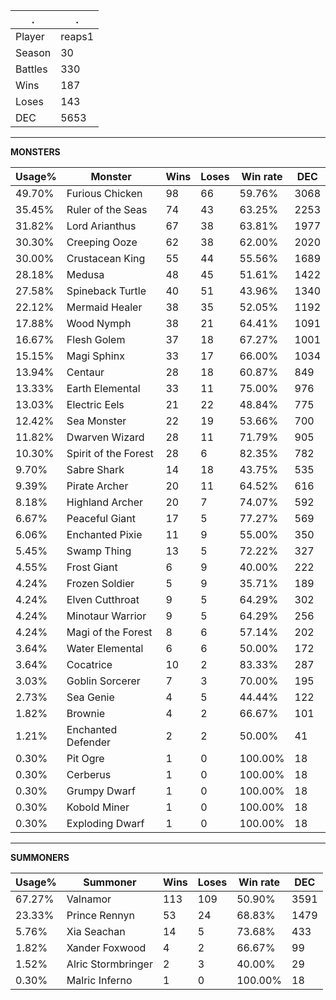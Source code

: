 .|.
|-|-
Player|reaps1
Season|30
Battles|330
Wins|187
Loses|143
DEC|5653

---
**MONSTERS**

Usage%|Monster|Wins|Loses|Win rate|DEC|
-|-|-|-|-|-|
49.70%|Furious Chicken|98|66|59.76%|3068|
35.45%|Ruler of the Seas|74|43|63.25%|2253|
31.82%|Lord Arianthus|67|38|63.81%|1977|
30.30%|Creeping Ooze|62|38|62.00%|2020|
30.00%|Crustacean King|55|44|55.56%|1689|
28.18%|Medusa|48|45|51.61%|1422|
27.58%|Spineback Turtle|40|51|43.96%|1340|
22.12%|Mermaid Healer|38|35|52.05%|1192|
17.88%|Wood Nymph|38|21|64.41%|1091|
16.67%|Flesh Golem|37|18|67.27%|1001|
15.15%|Magi Sphinx|33|17|66.00%|1034|
13.94%|Centaur|28|18|60.87%|849|
13.33%|Earth Elemental|33|11|75.00%|976|
13.03%|Electric Eels|21|22|48.84%|775|
12.42%|Sea Monster|22|19|53.66%|700|
11.82%|Dwarven Wizard|28|11|71.79%|905|
10.30%|Spirit of the Forest|28|6|82.35%|782|
9.70%|Sabre Shark|14|18|43.75%|535|
9.39%|Pirate Archer|20|11|64.52%|616|
8.18%|Highland Archer|20|7|74.07%|592|
6.67%|Peaceful Giant|17|5|77.27%|569|
6.06%|Enchanted Pixie|11|9|55.00%|350|
5.45%|Swamp Thing|13|5|72.22%|327|
4.55%|Frost Giant|6|9|40.00%|222|
4.24%|Frozen Soldier|5|9|35.71%|189|
4.24%|Elven Cutthroat|9|5|64.29%|302|
4.24%|Minotaur Warrior|9|5|64.29%|256|
4.24%|Magi of the Forest|8|6|57.14%|202|
3.64%|Water Elemental|6|6|50.00%|172|
3.64%|Cocatrice|10|2|83.33%|287|
3.03%|Goblin Sorcerer|7|3|70.00%|195|
2.73%|Sea Genie|4|5|44.44%|122|
1.82%|Brownie|4|2|66.67%|101|
1.21%|Enchanted Defender|2|2|50.00%|41|
0.30%|Pit Ogre|1|0|100.00%|18|
0.30%|Cerberus|1|0|100.00%|18|
0.30%|Grumpy Dwarf|1|0|100.00%|18|
0.30%|Kobold Miner|1|0|100.00%|18|
0.30%|Exploding Dwarf|1|0|100.00%|18|

---
**SUMMONERS**

Usage%|Summoner|Wins|Loses|Win rate|DEC|
-|-|-|-|-|-|
67.27%|Valnamor|113|109|50.90%|3591|
23.33%|Prince Rennyn|53|24|68.83%|1479|
5.76%|Xia Seachan|14|5|73.68%|433|
1.82%|Xander Foxwood|4|2|66.67%|99|
1.52%|Alric Stormbringer|2|3|40.00%|29|
0.30%|Malric Inferno|1|0|100.00%|18|
